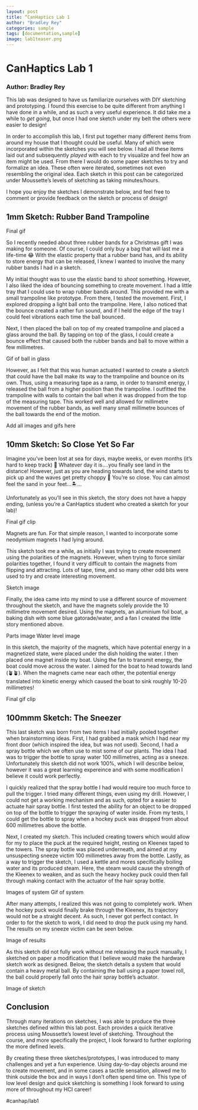 ```yaml
---
layout: post
title: “CanHaptics Lab 1
author: "Bradley Rey"
categories: sample
tags: [documentation,sample]
image: lab1teaser.png
---
```


# CanHaptics Lab 1
### Author: Bradley Rey

This lab was designed to have us familiarize ourselves with DIY sketching and prototyping. I found this exercise to be quite different from anything I have done in a while, and as such a very useful experience. It did take me a while to _get going_, but once I had one sketch under my belt the others were easier to design!

In order to accomplish this lab, I first put together many different items from around my house that I thought could be useful. Many of which were incorporated within the sketches you will see below. I had all these items laid out and subsequently _played_ with each to try visualize and feel how an item might be used. From there I would do some paper sketches to try and formalize an idea. These often were iterated, sometimes not even resembling the original idea. Each sketch in this post can be categorized under Moussette’s levels of sketching as taking minutes/hours.

I hope you enjoy the sketches I demonstrate below, and feel free to comment or provide feedback on the sketch or process of design!

## 1mm Sketch: Rubber Band Trampoline
Final gif

So I recently needed about three rubber bands for a Christmas gift I was making for someone. Of course, I could only buy a bag that will last me a life-time 😂 With the elastic property that a rubber band has, and its ability to store energy that can be released, I knew I wanted to involve the many rubber bands I had in a sketch.

My initial thought was to use the elastic band to _shoot_ something. However, I also liked the idea of bouncing something to create movement. I had a little tray that I could use to wrap rubber bands around. This provided me with a small trampoline like prototype. From there, I tested the movement. First, I explored dropping a light ball onto the trampoline. Here, I also noticed that the bounce created a rather fun sound, and if I held the edge of the tray I could feel vibrations each time the ball bounced. 

Next, I then placed the ball on top of my created trampoline and placed a glass around the ball. By tapping on top of the glass, I could create a bounce effect that caused both the rubber bands and ball to move within a few millimetres.

Gif of ball in glass

However, as I felt that this was human actuated I wanted to create a sketch that could have the ball make its way to the trampoline and bounce on its own. Thus, using a measuring tape as a ramp, in order to transmit energy, I released the ball from a higher position than the trampoline. I outfitted the trampoline with walls to contain the ball when it was dropped from the top of the measuring tape. This worked well and allowed for millimetre movement of the rubber bands, as well many small millimetre bounces of the ball towards the end of the motion.

Add all images and gifs here

## 10mm Sketch: So Close Yet So Far
Imagine you’ve been lost at sea for days, maybe weeks, or even months (it’s hard to keep track) 🤪 Whatever day it is….you finally see land in the distance! However, just as you are heading towards land, the wind starts to pick up and the waves get pretty choppy 🌊 You’re so close. You can almost feel the sand in your feet…🏝…

Unfortunately as you’ll see in this sketch, the story does not have a happy ending, (unless you’re a CanHaptics student who created a sketch for your lab)!

Final gif clip

Magnets are fun. For that simple reason, I wanted to incorporate some neodymium magnets I had lying around.

This sketch took me a while, as initially I was trying to create movement using the polarities of the magnets. However,  when trying to force similar polarities together, I found it very difficult to contain the magnets from flipping and attracting. Lots of tape, time, and so many other odd bits were used to try and create interesting movement.

Sketch image

Finally, the idea came into my mind to use a different source of movement throughout the sketch, and have the magnets solely provide the 10 millimetre movement desired. Using the magnets, an aluminium foil boat, a baking dish with some blue gatorade/water, and a fan I created the little story mentioned above.

Parts image
Water level image

In this sketch, the majority of the magnets, which have potential energy in a magnetized state, were placed under the dish holding the water. I then placed one magnet inside my boat. Using the fan to transmit energy, the boat could move across the water. I aimed for the boat to head towards land (🪴🪴). When the magnets came near each other, the potential energy translated into kinetic energy which caused the boat to sink roughly 10-20 millimetres!

Final gif clip

## 100mmm Sketch: The Sneezer
This last sketch was born from two items I had initially pooled together when brainstorming ideas. First, I had grabbed a mask which I had  near my front door (which inspired the idea, but was not used). Second, I had a spray bottle which we often use to mist some of our plants. The idea I had was to trigger the bottle to spray water 100 millimetres, acting as a sneeze. Unfortunately this sketch did not work 100%, which I will describe below, however it was a great learning expereince and with some modification I believe it could work perfectly.

I quickly realized that the spray bottle I had would require too much force to pull the trigger. I tried many different things, even using my drill. However, I could not get a working mechanism and as such, opted for a easier to actuate hair spray bottle. I first tested the ability for an object to be dropped on top of the bottle to trigger the spraying of water inside. From my tests, I could get the bottle to spray when a hockey puck was dropped from about 600 millimetres above the bottle.

Next, I created my sketch. This included creating towers which would allow for my to place the puck at the required height, resting on Kleenex taped to the towers. The spray bottle was placed underneath, and aimed at my unsuspecting sneeze victim 100 millimetres away from the bottle. Lastly, as a way to trigger the sketch, I used a kettle and mores specifically boiling water and its produced steam. Here, the steam would cause the strength of the Kleenex to weaken, and as such the heavy hockey puck could then fall through making contact with the actuator of the hair spray bottle.

Images of system
Gif of system

After many attempts, I realized this was not going to completely work. When the hockey puck would finally brake through the Kleenex, its trajectory would not be a straight decent. As such, I never got perfect contact. In order to for the sketch to work, I did need to drop the puck using my hand. The results on my sneeze victim can be seen below.

Image of results

As this sketch did not fully work without me releasing the puck manually, I sketched on paper a modification that I believe would make the hardware sketch work as designed. Below, the sketch details a system that would contain a heavy metal ball. By containing the ball using a paper towel roll, the ball could properly fall onto the hair spray bottle’s actuator.

Image of sketch

## Conclusion
Through many iterations on sketches, I was able to produce the three sketches defined within this lab post. Each provides a quick iterative process using Moussette’s lowest level of sketching. Throughout the course, and more specifically the project, I look forward to further exploring the more defined levels.

By creating these three sketches/prototypes, I was introduced to many challenges and yet a fun experience. Using day-to-day objects around me to create movement, and in some cases a tactile sensation, allowed me to think outside the box and in ways I don’t often spend time on. This type of low level design and quick sketching is something I look forward to using more of throughout my HCI career!



#canhap/lab1

